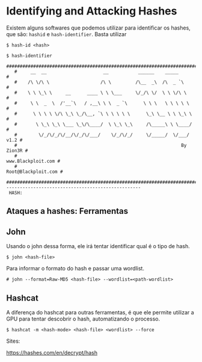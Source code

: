 # Identifying and Attacking Hashes

Existem alguns softwares que podemos utilizar para identificar os hashes, que são: `hashid` e `hash-identifier`. Basta utilizar

```
$ hash-id <hash>
```

```
$ hash-identifier 
   #########################################################################
   #     __  __                     __           ______    _____           #
   #    /\ \/\ \                   /\ \         /\__  _\  /\  _ `\         #
   #    \ \ \_\ \     __      ____ \ \ \___     \/_/\ \/  \ \ \/\ \        #
   #     \ \  _  \  /'__`\   / ,__\ \ \  _ `\      \ \ \   \ \ \ \ \       #
   #      \ \ \ \ \/\ \_\ \_/\__, `\ \ \ \ \ \      \_\ \__ \ \ \_\ \      #
   #       \ \_\ \_\ \___ \_\/\____/  \ \_\ \_\     /\_____\ \ \____/      #
   #        \/_/\/_/\/__/\/_/\/___/    \/_/\/_/     \/_____/  \/___/  v1.2 #
   #                                                             By Zion3R #
   #                                                    www.Blackploit.com #
   #                                                   Root@Blackploit.com #
   #########################################################################
--------------------------------------------------
 HASH:
```

## Ataques a hashes: Ferramentas

## John

Usando o john dessa forma, ele irá tentar identificar qual é o tipo de hash.

```
$ john <hash-file>
```

Para informar o formato do hash e passar uma wordlist.

```
# john --format=Raw-MD5 <hash-file> --wordlist=<path-wordlist>
```

## Hashcat

A diferença do hashcat para outras ferramentas, é que ele permite utilizar a GPU para tentar descobrir o hash, automatizando o processo.

```
$ hashcat -m <hash-mode> <hash-file> <wordlist> --force
```


Sites:

https://hashes.com/en/decrypt/hash


